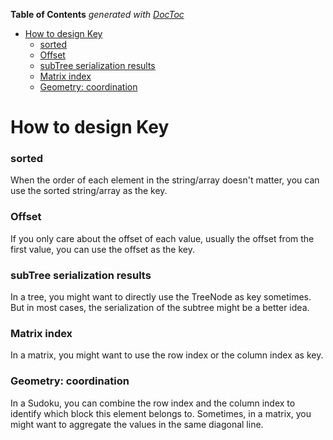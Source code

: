 <!-- START doctoc generated TOC please keep comment here to allow auto update -->
<!-- DON'T EDIT THIS SECTION, INSTEAD RE-RUN doctoc TO UPDATE -->
**Table of Contents**  *generated with [DocToc](https://github.com/thlorenz/doctoc)*

- [How to design Key](#how-to-design-key)
    - [sorted](#sorted)
    - [Offset](#offset)
    - [subTree serialization results](#subtree-serialization-results)
    - [Matrix index](#matrix-index)
    - [Geometry: coordination](#geometry-coordination)

<!-- END doctoc generated TOC please keep comment here to allow auto update -->

# How to design Key

### sorted

When the order of each element in the string/array doesn't matter, you can use the sorted string/array as the key.

### Offset

If you only care about the offset of each value, usually the offset from the first value, you can use the offset as the key.

### subTree serialization results

In a tree, you might want to directly use the TreeNode as key sometimes. But in most cases, the serialization of the subtree might be a better idea.

### Matrix index

In a matrix, you might want to use the row index or the column index as key.

### Geometry: coordination

In a Sudoku, you can combine the row index and the column index to identify which block this element belongs to.
Sometimes, in a matrix, you might want to aggregate the values in the same diagonal line. 